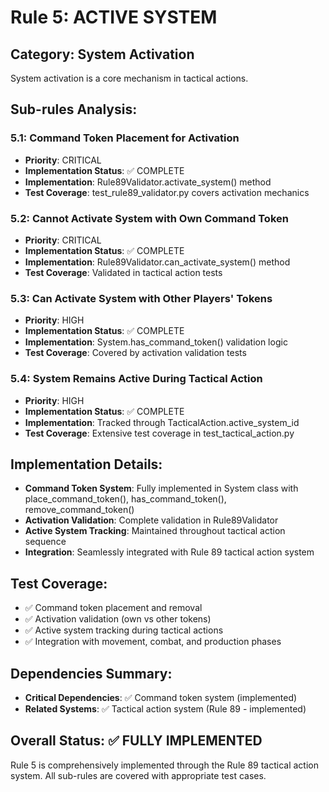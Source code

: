 # Rule 5: ACTIVE SYSTEM

## Category: System Activation
System activation is a core mechanism in tactical actions.

## Sub-rules Analysis:

### 5.1: Command Token Placement for Activation
- **Priority**: CRITICAL
- **Implementation Status**: ✅ COMPLETE
- **Implementation**: Rule89Validator.activate_system() method
- **Test Coverage**: test_rule89_validator.py covers activation mechanics

### 5.2: Cannot Activate System with Own Command Token
- **Priority**: CRITICAL
- **Implementation Status**: ✅ COMPLETE
- **Implementation**: Rule89Validator.can_activate_system() method
- **Test Coverage**: Validated in tactical action tests

### 5.3: Can Activate System with Other Players' Tokens
- **Priority**: HIGH
- **Implementation Status**: ✅ COMPLETE
- **Implementation**: System.has_command_token() validation logic
- **Test Coverage**: Covered by activation validation tests

### 5.4: System Remains Active During Tactical Action
- **Priority**: HIGH
- **Implementation Status**: ✅ COMPLETE
- **Implementation**: Tracked through TacticalAction.active_system_id
- **Test Coverage**: Extensive test coverage in test_tactical_action.py

## Implementation Details:
- **Command Token System**: Fully implemented in System class with place_command_token(), has_command_token(), remove_command_token()
- **Activation Validation**: Complete validation in Rule89Validator
- **Active System Tracking**: Maintained throughout tactical action sequence
- **Integration**: Seamlessly integrated with Rule 89 tactical action system

## Test Coverage:
- ✅ Command token placement and removal
- ✅ Activation validation (own vs other tokens)
- ✅ Active system tracking during tactical actions
- ✅ Integration with movement, combat, and production phases

## Dependencies Summary:
- **Critical Dependencies**: ✅ Command token system (implemented)
- **Related Systems**: ✅ Tactical action system (Rule 89 - implemented)

## Overall Status: ✅ FULLY IMPLEMENTED
Rule 5 is comprehensively implemented through the Rule 89 tactical action system. All sub-rules are covered with appropriate test cases.
